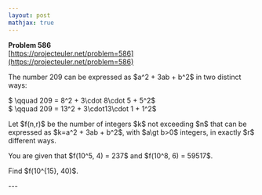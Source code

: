 ```yaml
---
layout: post
mathjax: true
---
```

**Problem 586**  
[https://projecteuler.net/problem=586](https://projecteuler.net/problem=586)

<p>
The number 209 can be expressed as $a^2 + 3ab + b^2$ in two distinct ways:
</p>
<p>
$ \qquad 209 = 8^2 + 3\cdot 8\cdot 5 + 5^2$ <br />
$ \qquad 209 = 13^2 + 3\cdot13\cdot 1 + 1^2$
</p>
<p>
Let $f(n,r)$ be the number of integers $k$ not exceeding $n$ that can be expressed as $k=a^2 + 3ab + b^2$, with $a\gt b&gt;0$ integers, in exactly $r$ different ways.
</p>
<p>
You are given that $f(10^5, 4) = 237$ and $f(10^8, 6) = 59517$.
</p>
<p>
Find $f(10^{15}, 40)$.
</p>
---
